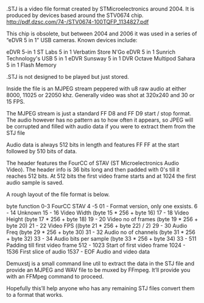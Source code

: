 .STJ is a video file format created by STMicroelectronics around 2004. It is produced by devices based around the STV0674 chip.
http://pdf.dzsc.com/74-/STV0674-100TQFP_1134827.pdf

This chip is obsolete, but between 2004 and 2006 it was used in a series of “eDVR 5 in 1” USB cameras. Known devices include:

eDVR 5-in 1
ST Labs 5 in 1
Verbatim Store N'Go eDVR 5 in 1
Sunrich Technology's USB 5 in 1 eDVR
Sunsway 5 in 1 DVR 
Octave Multipod
Sahara 5 in 1 Flash Memory

.STJ is not designed to be played but just stored.

Inside the file is an MJPEG stream peppered with u8 raw audio at either 8000, 11025 or 22050 khz. Generally video was shot at 320x240 and 30 or 15 FPS. 

The MJPEG stream is just a standard FF D8 and FF D9 start / stop format. The audio however has no pattern as to how often it appears, so JPEG will be corrupted and filled with audio data if you were to extract them from the STJ file

Audio data is always 512 bits in length and features FF FF at the start followed by 510 bits of data.

The header features the FourCC of STAV (ST Microelectronics Audio Video). The header info is 36 bits long and then padded with 0's till it reaches 512 bits. At 512 bits the first video frame starts and at 1024 the first audio sample is saved.

A rough layout of the file format is below.

byte          function
0-3           FourCC STAV
4 -5          01 - Format version, only one exsists.
6 - 14        Unknown
15 - 16       Video Width (byte 15 * 256 + byte 16)
17 - 18       Video Height (byte 17 * 256 + byte 18)
19 - 20       Video no of frames (byte 19 * 256 + byte 20)
21 - 22       Video FPS ((byte 21 * 256 + byte 22) / 2)
29 - 30       Audio Freq (byte 29 * 256 + byte 30)
31 - 32       Audio no of channels (byte 31 * 256 + byte 32)
33 - 34       Audio bits per sample (byte 33 * 256 + byte 34)
33 - 511      Padding till first video frame
512 - 1023    Start of first video frame
1024 - 1536   First slice of audio
1537 - EOF    Audio and video data

Demuxstj is a small command line util to extract the data in the STJ file and provide an MJPEG and WAV file to be muxed by FFmpeg. It’ll provide you with an FFMpeg command to proceed.

Hopefully this’ll help anyone who has any remaining STJ files convert them to a format that works.
